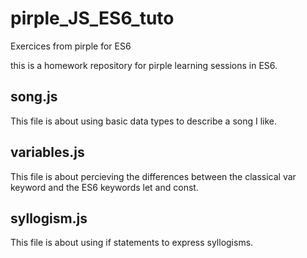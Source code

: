 # pirple_JS_ES6_tuto
Exercices from pirple for ES6

this is a homework repository for pirple learning sessions in ES6.

## song.js
This file is about using basic data types to describe a song I like.

## variables.js
This file is about percieving the differences between the classical var keyword and the ES6 keywords let and const.

## syllogism.js
This file is about using if statements to express syllogisms.